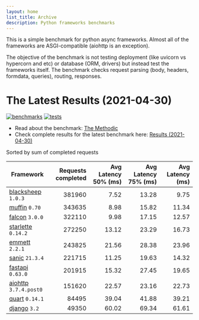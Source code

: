 ```yaml
---
layout: home
list_title: Archive
description: Python frameworks benchmarks
---
```


This is a simple benchmark for python async frameworks. Almost all of the
frameworks are ASGI-compatible (aiohttp is an exception).

The objective of the benchmark is not testing deployment (like uvicorn vs
hypercorn and etc) or database (ORM, drivers) but instead test the frameworks
itself. The benchmark checks request parsing (body, headers, formdata,
queries), routing, responses.

# The Latest Results (2021-04-30)

[![benchmarks](https://github.com/klen/py-frameworks-bench/actions/workflows/benchmarks.yml/badge.svg)](https://github.com/klen/py-frameworks-bench/actions/workflows/benchmarks.yml)
[![tests](https://github.com/klen/py-frameworks-bench/actions/workflows/tests.yml/badge.svg)](https://github.com/klen/py-frameworks-bench/actions/workflows/tests.yml)

* Read about the benchmark: [The Methodic](methodic.md)
* Check complete results for the latest benchmark here: [Results (2021-04-30)](_posts/2021-04-30-results.md)

Sorted by sum of completed requests

| Framework | Requests completed | Avg Latency 50% (ms) | Avg Latency 75% (ms) | Avg Latency (ms) |
| --------- | -----------------: | -------------------: | -------------------: | ---------------: |
| [blacksheep](https://pypi.org/project/blacksheep/) `1.0.3` | 381960 | 7.52 | 13.28 | 9.75
| [muffin](https://pypi.org/project/muffin/) `0.70` | 343635 | 8.98 | 15.82 | 11.34
| [falcon](https://pypi.org/project/falcon/) `3.0.0` | 322110 | 9.98 | 17.15 | 12.57
| [starlette](https://pypi.org/project/starlette/) `0.14.2` | 272250 | 13.12 | 23.29 | 16.73
| [emmett](https://pypi.org/project/emmett/) `2.2.1` | 243825 | 21.56 | 28.38 | 23.96
| [sanic](https://pypi.org/project/sanic/) `21.3.4` | 221715 | 11.25 | 19.63 | 14.32
| [fastapi](https://pypi.org/project/fastapi/) `0.63.0` | 201915 | 15.32 | 27.45 | 19.65
| [aiohttp](https://pypi.org/project/aiohttp/) `3.7.4.post0` | 151620 | 22.57 | 23.16 | 22.73
| [quart](https://pypi.org/project/quart/) `0.14.1` | 84495 | 39.04 | 41.88 | 39.21
| [django](https://pypi.org/project/django/) `3.2` | 49350 | 60.02 | 69.34 | 61.61

